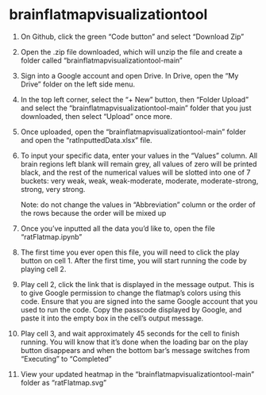 # brainflatmapvisualizationtool
1. On Github, click the green “Code button” and select “Download Zip”
2. Open the .zip file downloaded, which will unzip the file and create a folder called “brainflatmapvisualizationtool-main”
3. Sign into a Google account and open Drive. In Drive, open the “My Drive” folder on the left side menu.
4. In the top left corner, select the “+ New” button, then “Folder Upload” and select the “brainflatmapvisualizationtool-main” folder that you just downloaded, then select “Upload” once more.
5. Once uploaded, open the “brainflatmapvisualizationtool-main” folder and open the “ratInputtedData.xlsx” file.
6. To input your specific data, enter your values in the “Values” column. All brain regions left blank will remain grey, all values of zero will be printed black, and the rest of the numerical values will be slotted into one of 7 buckets: very weak, weak, weak-moderate, moderate, moderate-strong, strong, very strong.
    
    Note: do not change the values in “Abbreviation” column or the order of the rows because the order will be mixed up
7. Once you’ve inputted all the data you’d like to, open the file “ratFlatmap.ipynb”
8. The first time you ever open this file, you will need to click the play button on cell 1. After the first time, you will start running the code by playing cell 2.
9. Play cell 2, click the link that is displayed in the message output. This is to give Google permission to change the flatmap’s colors using this code. Ensure that you are signed into the same Google account that you used to run the code. Copy the passcode displayed by Google, and paste it into the empty box in the cell’s output message.
10. Play cell 3, and wait approximately 45 seconds for the cell to finish running. You will know that it’s done when the loading bar on the play button disappears and when the bottom bar’s message switches from “Executing” to “Completed”
11. View your updated heatmap in the “brainflatmapvisualizationtool-main” folder as “ratFlatmap.svg”

